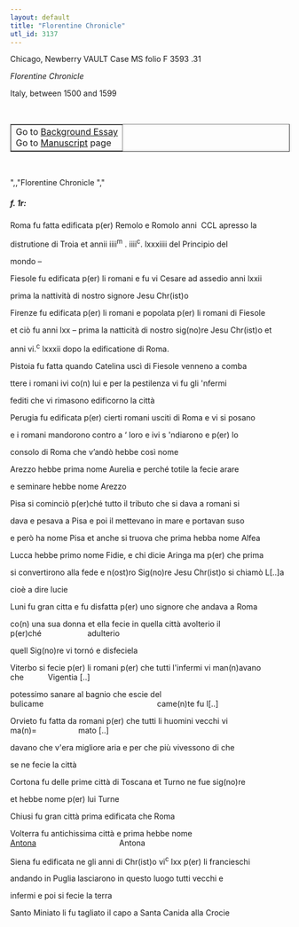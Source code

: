 ```yaml
---
layout: default
title: "Florentine Chronicle"
utl_id: 3137
---
```


<p>Chicago, Newberry VAULT Case MS folio F 3593 .31</p>
<p style=""margin-left:.25in;""><em>Florentine Chronicle</em></p>
<p style=""margin-left:.25in;"">Italy, between 1500 and 1599</p>
<p style=""font-size: 0.1em;""> </p>
<table border=""0.5"" cellpadding=""1"" cellspacing=""1"" style=""width: 200px; background-color:#F8F8F8;""><tbody style=""border-color:#ccc""><tr style=""border-color:#ccc""><td>Go to <a href=""https://italian-paleography.library.utoronto.ca/content/about_IP_045"" style=""font-weight:300;"" target=""_blank"">Background Essay</a><br />
			Go to <a href=""https://italian-paleography.library.utoronto.ca/islandora/object/italianpaleography%3AIP_045"" style=""font-weight:300;"" target=""_blank"">Manuscript</a> page</td>
</tr></tbody></table><p> </p>
",,"Florentine Chronicle
","
<h5 style=""color:#555;"">f. 1r:</h5>
<p>Roma fu fatta edificata p(er) Remolo e Romolo anni  CCL apresso la</p>
<p>distrutione di Troia et annii iiii<sup>m</sup> . iiii<sup>c</sup>. lxxxiiii del Principio del</p>
<p>mondo –</p>
<p>Fiesole fu edificata p(er) li romani e fu vi Cesare ad assedio anni lxxii</p>
<p>prima la nattività di nostro signore Jesu Chr(ist)o</p>
<p>Firenze fu edificata p(er) li romani e popolata p(er) li romani di Fiesole</p>
<p>et ciò fu anni lxx – prima la natticità di nostro sig(no)re Jesu Chr(ist)o et</p>
<p>anni vi.<sup>c</sup> lxxxii dopo la edificatione di Roma.</p>
<p>Pistoia fu fatta quando Catelina uscì di Fiesole venneno a comba</p>
<p>ttere i romani ivi co(n) lui e per la pestilenza vi fu gli 'nfermi</p>
<p>fediti che vi rimasono edificorno la città</p>
<p>Perugia fu edificata p(er) cierti romani usciti di Roma e vi si posano</p>
<p>e i romani mandorono contro a ‘ loro e ivi s 'ndiarono e p(er) lo</p>
<p>consolo di Roma che v’andò hebbe così nome</p>
<p>Arezzo hebbe prima nome Aurelia e perché totile la fecie arare</p>
<p>e seminare hebbe nome Arezzo</p>
<p>Pisa si cominciò p(er)ché tutto il tributo che si dava a romani si</p>
<p>dava e pesava a Pisa e poi il mettevano in mare e portavan suso</p>
<p>e però ha nome Pisa et anche si truova che prima hebba nome Alfea</p>
<p>Lucca hebbe primo nome Fidie, e chi dicie Aringa ma p(er) che prima</p>
<p>si convertirono alla fede e n(ost)ro Sig(no)re Jesu Chr(ist)o si chiamò L[..]a</p>
<p>cioè a dire lucie</p>
<p>Luni fu gran citta e fu disfatta p(er) uno signore che andava a Roma</p>
<p>co(n) una sua donna et ella fecie in quella città avolterio il p(er)ché                     adulterio</p>
<p>quell Sig(no)re vi tornó e disfeciela</p>
<p>Viterbo si fecie p(er) li romani p(er) che tutti l'infermi vi man(n)avano che           Vigentia [..]</p>
<p>potessimo sanare al bagnio che escie del bulicame                                                    came(n)te fu l[..]</p>
<p>Orvieto fu fatta da romani p(er) che tutti li huomini vecchi vi ma(n)=                   mato [..]</p>
<p>davano che v'era migliore aria e per che più vivessono di che</p>
<p>se ne fecie la città</p>
<p>Cortona fu delle prime città di Toscana et Turno ne fue sig(no)re</p>
<p>et hebbe nome p(er) lui Turne</p>
<p>Chiusi fu gran città prima edificata che Roma</p>
<p>Volterra fu antichissima città e prima hebbe nome <u>Antona</u>                                      Antona</p>
<p>Siena fu edificata ne gli anni di Chr(ist)o vi<sup>c</sup> lxx p(er) li francieschi</p>
<p>andando in Puglia lasciarono in questo luogo tutti vecchi e</p>
<p>infermi e poi si fecie la terra</p>
<p>Santo Miniato li fu tagliato il capo a Santa Canida alla Crocie</p>
